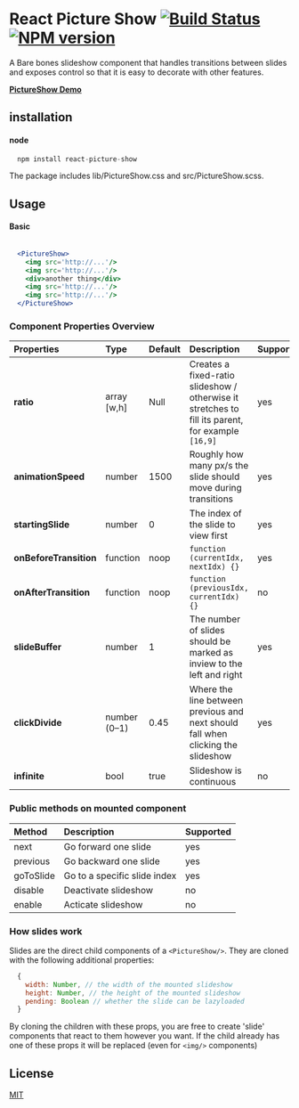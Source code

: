 # React Picture Show [![Build Status](https://secure.travis-ci.org/skiano/react-picture-show.png)](http://travis-ci.org/skiano/react-picture-show) [![NPM version](https://badge.fury.io/js/react-picture-show.svg)](http://badge.fury.io/js/react-picture-show)

A Bare bones slideshow component that handles transitions between slides and exposes control so that it is easy to decorate with other features.

**[PictureShow Demo](http://areusjs.github.io/react-picture-show/)**

## installation

#### node

``` jsx
  npm install react-picture-show
```

The package includes lib/PictureShow.css and src/PictureShow.scss.

## Usage

#### Basic

```jsx
  
  <PictureShow>
    <img src='http://...'/>
    <img src='http://...'/>
    <div>another thing</div>
    <img src='http://...'/>
    <img src='http://...'/>
  </PictureShow>

```

### Component Properties Overview

Properties | Type | Default | Description | Supported 
:--------- | :--- | :------ | :---------- | :-------- 
**ratio** | array [w,h] | Null | Creates a fixed-ratio slideshow / otherwise it stretches to fill its parent, for example `[16,9]` | yes 
**animationSpeed** | number | 1500 | Roughly how many px/s the slide should move during transitions | yes
**startingSlide** | number | 0 | The index of the slide to view first | yes
**onBeforeTransition** | function | noop | ``function (currentIdx, nextIdx) {}`` | yes
**onAfterTransition** | function | noop | ``function (previousIdx, currentIdx) {}`` | no
**slideBuffer** | number | 1 | The number of slides should be marked as inview to the left and right | yes
**clickDivide** | number (0–1) | 0.45 | Where the line between previous and next should fall when clicking the slideshow | yes 
**infinite** | bool | true | Slideshow is continuous | no

### Public methods on mounted component

Method | Description | Supported 
:----- | :---------- | :--------
next | Go forward one slide | yes
previous | Go backward one slide | yes 
goToSlide | Go to a specific slide index | yes
disable | Deactivate slideshow | no
enable | Acticate slideshow | no

### How slides work

Slides are the direct child components of a ``<PictureShow/>``. They are cloned with the following additional properties:

```jsx
  {
    width: Number, // the width of the mounted slideshow
    height: Number, // the height of the mounted slideshow
    pending: Boolean // whether the slide can be lazyloaded
  }
```
By cloning the children with these props, you are free to create 'slide' components that react to them however you want. If the child already has one of these props it will be replaced (even for ```<img/>``` components)

## License

[MIT](/LICENSE)
